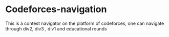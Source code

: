 # Codeforces-navigation
This is a contest navigator on the platform of codeforces, one can navigate through div2, div3 , div1 and educational rounds
